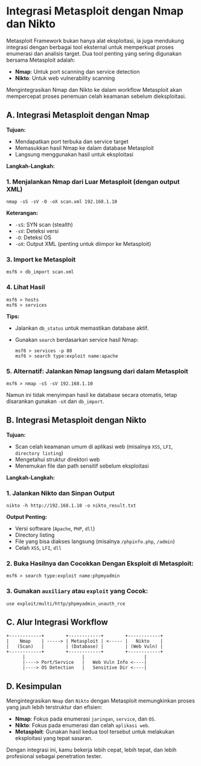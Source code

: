 # Integrasi Metasploit dengan Nmap dan Nikto

Metasploit Framework bukan hanya alat eksploitasi, ia juga mendukung integrasi dengan berbagai tool eksternal untuk memperkuat proses enumerasi dan analisis target. Dua tool penting yang sering digunakan bersama Metasploit adalah:

- **Nmap**: Untuk port scanning dan service detection
- **Nikto**: Untuk web vulnerability scanning

Mengintegrasikan Nmap dan Nikto ke dalam workflow Metasploit akan mempercepat proses penemuan celah keamanan sebelum dieksploitasi.

## A. Integrasi Metasploit dengan Nmap

**Tujuan:**

- Mendapatkan port terbuka dan service target
- Memasukkan hasil Nmap ke dalam database Metasploit
- Langsung menggunakan hasil untuk eksploitasi

**Langkah-Langkah:**

### 1. Menjalankan Nmap dari Luar Metasploit (dengan output XML)

```
nmap -sS -sV -O -oX scan.xml 192.168.1.10
```

**Keterangan:**

- `-sS`: SYN scan (stealth)
- `-sV`: Deteksi versi
- `-O`: Deteksi OS
- `-oX`: Output XML (penting untuk diimpor ke Metasploit)

### 3. Import ke Metasploit

```
msf6 > db_import scan.xml
```

### 4. Lihat Hasil

```
msf6 > hosts
msf6 > services
```

**Tips:**

- Jalankan `db_status` untuk memastikan database aktif.
- Gunakan `search` berdasarkan service hasil Nmap:

  ```
  msf6 > services -p 80
  msf6 > search type:exploit name:apache
  ```

### 5. Alternatif: Jalankan Nmap langsung dari dalam Metasploit

```
msf6 > nmap -sS -sV 192.168.1.10
```

Namun ini tidak menyimpan hasil ke database secara otomatis, tetap disarankan gunakan `-oX` dan `db_import`.

## B. Integrasi Metasploit dengan Nikto

**Tujuan:**

- Scan celah keamanan umum di aplikasi web (misalnya `XSS`, `LFI`, `directory listing`)
- Mengetahui struktur direktori web
- Menemukan file dan path sensitif sebelum eksploitasi


**Langkah-Langkah:**

### 1. Jalankan Nikto dan Sinpan Output

```
nikto -h http://192.168.1.10 -o nikto_result.txt
```

**Output Penting:**

- Versi software (`Apache`, `PHP`, `dll`)
- Directory listing
- File yang bisa diakses langsung (misalnya `/phpinfo.php`, `/admin`)
- Celah `XSS`, `LFI`, `dll`

### 2. Buka Hasilnya dan Cocokkan Dengan Eksploit di Metasploit:

```
msf6 > search type:exploit name:phpmyadmin
```

### 3. Gunakan `auxiliary` atau `exploit` yang Cocok:

```
use exploit/multi/http/phpmyadmin_unauth_rce
```

## C. Alur Integrasi Workflow

```
+------------+        +------------+        +------------+
|    Nmap    | -----> | Metasploit | <----- |   Nikto    |
|   (Scan)   |        | (Database) |        | (Web Vuln) |
+------------+        +------------+        +------------+
      |                     |                      |
      |----> Port/Service   |   Web Vuln Info <----|
      |----> OS Detection   |   Sensitive Dir <----|
```

## D. Kesimpulan

Mengintegrasikan `Nmap` dan `Nikto` dengan Metasploit memungkinkan proses yang jauh lebih terstruktur dan efisien:

- **Nmap**: Fokus pada enumerasi `jaringan`, `service`, dan `OS`.
- **Nikto**: Fokus pada enumerasi dan celah `aplikasi web`.
- **Metasploit**: Gunakan hasil kedua tool tersebut untuk melakukan eksploitasi yang tepat sasaran.

Dengan integrasi ini, kamu bekerja lebih cepat, lebih tepat, dan lebih profesional sebagai penetration tester.
